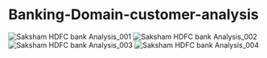 # Banking-Domain-customer-analysis
![Saksham HDFC bank Analysis_001](https://github.com/user-attachments/assets/b6105227-f8ba-4e97-9607-09659f9fea39)
![Saksham HDFC bank Analysis_002](https://github.com/user-attachments/assets/c864f6a5-5dce-4559-ac47-52529a123b23)
![Saksham HDFC bank Analysis_003](https://github.com/user-attachments/assets/473cbd28-0f4f-45c0-855c-8e7f9a85bc7f)
![Saksham HDFC bank Analysis_004](https://github.com/user-attachments/assets/fb1a874f-f1ae-41ba-916d-00b15b6833d1)
